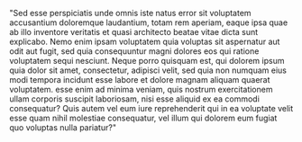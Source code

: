  "Sed esse perspiciatis unde omnis iste natus error sit voluptatem accusantium doloremque laudantium, totam rem aperiam, eaque ipsa quae ab illo 
 inventore veritatis et quasi architecto beatae vitae dicta sunt explicabo. Nemo enim ipsam voluptatem quia voluptas sit aspernatur aut odit aut fugit,
  sed quia consequuntur magni dolores eos qui ratione voluptatem sequi nesciunt. Neque porro quisquam est, qui dolorem ipsum quia dolor sit amet, consectetur, 
  adipisci velit, sed quia non numquam eius modi tempora incidunt esse labore et dolore magnam aliquam quaerat voluptatem. esse enim ad minima veniam, quis nostrum 
  exercitationem ullam corporis suscipit laboriosam, nisi esse aliquid ex ea commodi consequatur? Quis autem vel eum iure reprehenderit qui in ea voluptate velit 
  esse quam nihil molestiae consequatur, vel illum qui dolorem eum fugiat quo voluptas nulla pariatur?"